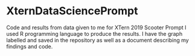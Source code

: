 # XternDataSciencePrompt
Code and results from data given to me for XTern 2019 Scooter Prompt
I used R programming language to produce the results. I have the graph labelled and saved in the repository as well as a document describing my findings and code.
